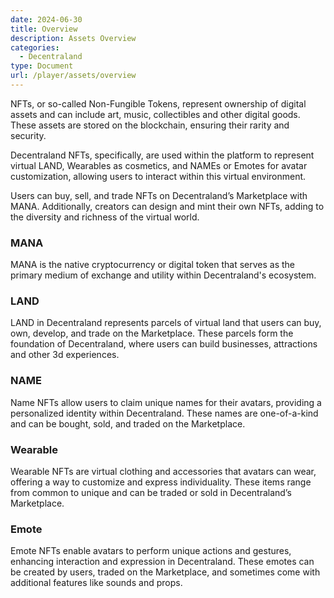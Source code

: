 ```yaml
---
date: 2024-06-30
title: Overview
description: Assets Overview
categories:
  - Decentraland
type: Document
url: /player/assets/overview
---
```


NFTs, or so-called Non-Fungible Tokens, represent ownership of digital assets and can include art, music, collectibles and other digital goods. These assets are stored on the blockchain, ensuring their rarity and security.

Decentraland NFTs, specifically, are used within the platform to represent virtual LAND, Wearables as cosmetics, and NAMEs or Emotes for avatar customization, allowing users to interact within this virtual environment.

Users can buy, sell, and trade NFTs on Decentraland’s Marketplace with MANA. Additionally, creators can design and mint their own NFTs, adding to the diversity and richness of the virtual world.

### MANA

MANA is the native cryptocurrency or digital token that serves as the primary medium of exchange and utility within Decentraland's ecosystem.

### LAND

LAND in Decentraland represents parcels of virtual land that users can buy, own, develop, and trade on the Marketplace. These parcels form the foundation of Decentraland, where users can build businesses, attractions and other 3d experiences.

### NAME

Name NFTs allow users to claim unique names for their avatars, providing a personalized identity within Decentraland. These names are one-of-a-kind and can be bought, sold, and traded on the Marketplace.

### Wearable

Wearable NFTs are virtual clothing and accessories that avatars can wear, offering a way to customize and express individuality. These items range from common to unique and can be traded or sold in Decentraland’s Marketplace.

### Emote

Emote NFTs enable avatars to perform unique actions and gestures, enhancing interaction and expression in Decentraland. These emotes can be created by users, traded on the Marketplace, and sometimes come with additional features like sounds and props.

